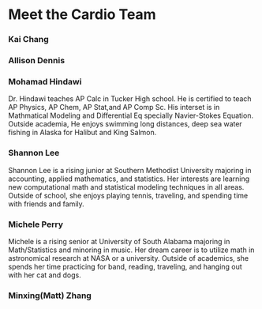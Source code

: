 # Meet the Cardio Team

### Kai Chang

### Allison Dennis

### Mohamad Hindawi
Dr. Hindawi teaches AP Calc in Tucker High school. He is certified to teach AP Physics, AP Chem, AP Stat,and AP Comp Sc. His interset is in Mathmatical Modeling and Differential Eq specially Navier-Stokes Equation. Outside academia, He enjoys swimming long distances, deep sea water fishing in Alaska for Halibut and King Salmon.

### Shannon Lee
Shannon Lee is a rising junior at Southern Methodist University majoring in accounting, applied mathematics, and statistics. 
Her interests are learning new computational math and statistical modeling techniques in all areas.
Outside of school, she enjoys playing tennis, traveling, and spending time with friends and family.

### Michele Perry
Michele is a rising senior at University of South Alabama majoring in Math/Statistics and minoring in music.  Her dream career is to utilize math in astronomical research at NASA or a university. Outside of academics, she spends her time practicing for band, reading, traveling, and hanging out with her cat and dogs.

### Minxing(Matt) Zhang
